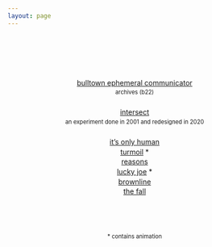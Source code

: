 ```yaml
---
layout: page
---
```

<script>document.title="𝗯𝘂𝗹𝗹𝘁𝗼𝘄𝗻.𝟮𝟬𝟮𝟮 | other"</script>
<p style="text-align:center;margin-top:100px;line-height:1.4em;">
	<a href="ephemeral/" target="_top">bulltown ephemeral communicator</a><br>
	<span style="font-size:.8em;">archives (b22)</span><br>
	<br><a href="intersect/" target="_top">intersect</a><br>
	<span style="font-size:.8em;">an experiment done in 2001 and redesigned in 2020</span><br>
	<br><a href="only-human/" target="_top">it’s only human</a><br>
	<a title="contains animation" href="turmoil/" target="_top">turmoil</a> *<br>
	<a href="reasons/" target="_top">reasons</a><br>
	<a title="contains animation" href="lucky-joe/" target="_top">lucky joe</a> *<br>
	<a href="brownline/" target="_top">brownline</a><br>
	<a href="the-fall/" target="_top">the fall</a><br>
</p>
<div style="margin-top:72px;margin-bottom:24px;font-size:.8em;text-align:center;">
	* contains animation
</div>
		
	